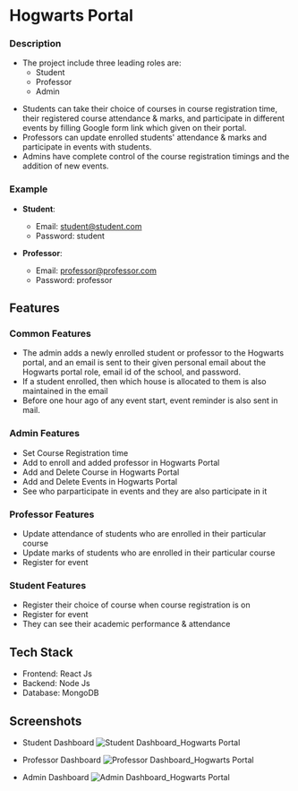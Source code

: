 # Hogwarts Portal
### Description

- The project include three leading roles are:
  - Student
  - Professor
  - Admin
* Students can take their choice of courses in course registration time, their registered course attendance & marks, and participate in different events by filling Google form link which given on their portal.
* Professors can update enrolled students' attendance & marks and participate in events with students.
* Admins have complete control of the course registration timings and the addition of new events.

### Example
- **Student**:
  - Email: student@student.com
  - Password: student

- **Professor**:
  - Email: professor@professor.com
  - Password: professor

## Features

### Common Features
  - The admin adds a newly enrolled student or professor to the Hogwarts portal, and an email is sent to their given personal email about the Hogwarts portal role, email id of the school, and password.
  - If a student enrolled, then which house is allocated to them is also maintained in the email
  - Before one hour ago of any event start, event reminder is also sent in mail.

### Admin Features
  - Set Course Registration time
  - Add to enroll and added professor in Hogwarts Portal
  - Add and Delete Course in Hogwarts Portal
  - Add and Delete Events in Hogwarts Portal
  - See who parparticipate in events and they are also participate in it

### Professor Features
  - Update attendance of students who are enrolled in their particular course
  - Update marks of students who are enrolled in their particular course
  - Register for event

### Student Features
  - Register their choice of course when course registration is on
  - Register for event
  - They can see their academic performance & attendance

## Tech Stack
- Frontend: React Js
- Backend: Node Js
- Database: MongoDB

## Screenshots

- Student Dashboard
![Student Dashboard_Hogwarts Portal](https://github.com/parvpatel2609/Hogwart_Portal/assets/101592578/c14c4753-87ca-4751-bd86-2d9fbee24c9d)

- Professor Dashboard
![Professor Dashboard_Hogwarts Portal](https://github.com/parvpatel2609/Hogwart_Portal/assets/101592578/dcb3c2b0-1fbb-4cb8-bd54-10ab5142131f)

- Admin Dashboard
![Admin Dashboard_Hogwarts Portal](https://github.com/parvpatel2609/Hogwart_Portal/assets/101592578/4defedb7-b71e-4518-8a9c-3a53f47b0149)
